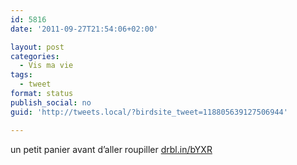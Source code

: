 ```yaml
---
id: 5816
date: '2011-09-27T21:54:06+02:00'

layout: post
categories:
  - Vis ma vie
tags:
  - tweet
format: status
publish_social: no
guid: 'http://tweets.local/?birdsite_tweet=118805639127506944'

---
```


un petit panier avant d’aller roupiller [drbl.in/bYXR](http://drbl.in/bYXR)